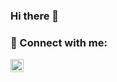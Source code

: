 ### Hi there 👋

<!--
**Daphne-wu/Daphne-wu** is a ✨ _special_ ✨ repository because its `README.md` (this file) appears on your GitHub profile.

Here are some ideas to get you started:

- 🔭 I’m currently working on ...
- 🌱 I’m currently learning ...
- 👯 I’m looking to collaborate on ...
- 🤔 I’m looking for help with ...
- 💬 Ask me about ...
- 📫 How to reach me: ...
- 😄 Pronouns: ...
- ⚡ Fun fact: ...
-->

### 🤝 Connect with me:


[<img src="[https://your-image-url.type](https://raw.githubusercontent.com/Daphne-wu/Daphne-wu/main/images/linkedin.svg)" width="21px" height="21px">](https://www.linkedin.com/in/daphne-wu-a44921168/)

